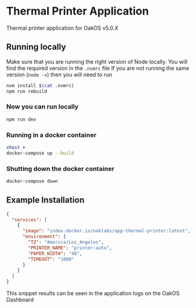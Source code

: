 # Thermal Printer Application

Thermal printer application for OakOS v5.0.X

## Running locally

Make sure that you are running the right version of Node locally. You will find the required version in the `.nvmrc` file
If you are not running the same version (`node -v`) then you will need to run

``` bash
nvm install $(cat .nvmrc)
npm run rebuild
```

### Now you can run locally

``` bash
npm run dev
```

### Running in a docker container

``` bash
xhost +
docker-compose up --build
```

### Shutting down the  docker container

``` bash
docker-compose down
```

## Example Installation

``` json
{
  "services": [
    {
      "image": "index.docker.io/oaklabs/app-thermal-printer:latest",
      "environment": {
        "TZ": "America/Los_Angeles",
        "PRINTER_NAME": "printer:auto",
        "PAPER_WIDTH": "48",
        "TIMEOUT": "1000"
      }
    }
  ]
}

```

This snippet results can be seen in the application logs on the OakOS Dashboard
